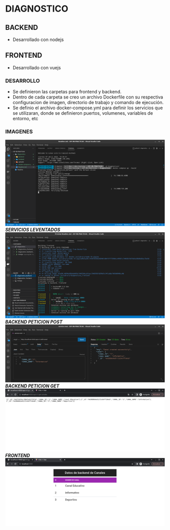 # DIAGNOSTICO
## BACKEND
- Desarrollado con nodejs

## FRONTEND
- Desarrollado con vuejs

### DESARROLLO
- Se definieron las carpetas para frontend y backend.
- Dentro de cada carpeta se creo un archivo Dockerfile con su respectiva configuracion de imagen, directorio de trabajo y comando de ejecución.
- Se definio el archivo docker-compose.yml para definir los servicios que se utilizaran, donde se definieron puertos, volumenes, variables de entorno, etc
### IMAGENES
![](./uploads/capture-1.png)
***SERVICIOS LEVENTADOS***
![](./uploads/capture-2.png)
***BACKEND PETICION POST***
![](./uploads/capture-3.png)
***BACKEND PETICION GET***
![](./uploads/capture-4.png)
***FRONTEND***
![](./uploads/capture-5.png)